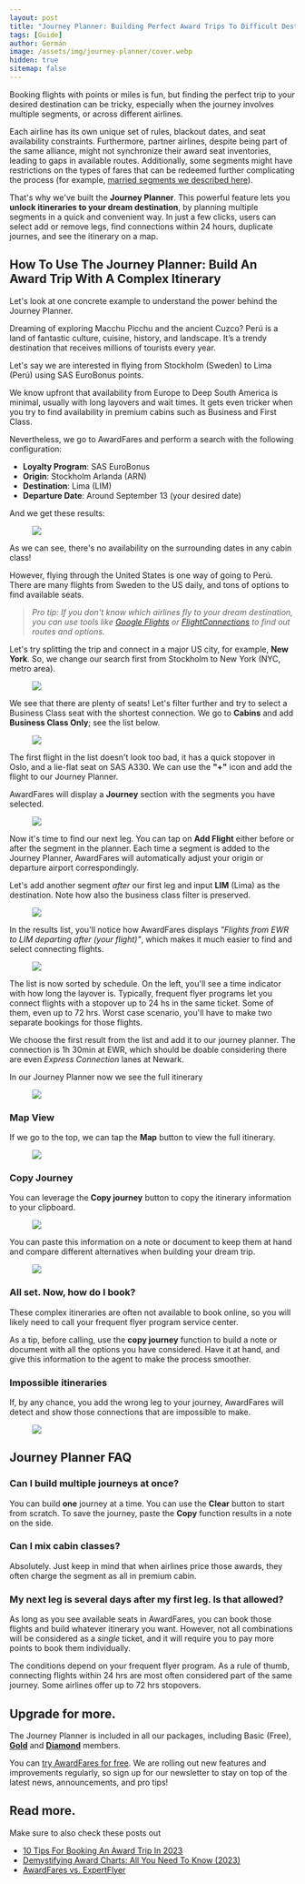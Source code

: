 ```yaml
---
layout: post
title: "Journey Planner: Building Perfect Award Trips To Difficult Destinations"
tags: [Guide]
author: Germán
image: /assets/img/journey-planner/cover.webp
hidden: true
sitemap: false
---
```


Booking flights with points or miles is fun, but finding the perfect trip to your desired destination can be tricky, especially when the journey involves multiple segments, or across different airlines. 

Each airline has its own unique set of rules, blackout dates, and seat availability constraints. Furthermore, partner airlines, despite being part of the same alliance, might not synchronize their award seat inventories, leading to gaps in available routes. Additionally, some segments might have restrictions on the types of fares that can be redeemed further complicating the process (for example, [married segments we described here](https://blog.awardfares.com/married-segments/)).

That's why we've built the **Journey Planner**. This powerful feature lets you **unlock itineraries to your dream destination**, by planning multiple segments in a quick and convenient way. In just a few clicks, users can select add or remove legs, find connections within 24 hours, duplicate journes, and see the itinerary on a map.


## How To Use The Journey Planner: Build An Award Trip With A Complex Itinerary


Let's look at one concrete example to understand the power behind the Journey Planner.

Dreaming of exploring Macchu Picchu and the ancient Cuzco? Perú is a land of fantastic culture, cuisine, history, and landscape. It’s a trendy destination that receives millions of tourists every year.

Let's say we are interested in flying from Stockholm (Sweden) to Lima (Perú) using SAS EuroBonus points.

We know upfront that availability from Europe to Deep South America is minimal, usually with long layovers and wait times. It gets even tricker when you try to find availability in premium cabins such as Business and First Class.

Nevertheless, we go to AwardFares and perform a search with the following configuration:

* **Loyalty Program**: SAS EuroBonus
* **Origin**: Stockholm Arlanda (ARN)
* **Destination**: Lima (LIM)
* **Departure Date**: Around September 13 (your desired date)

And we get these results:

<figure>
<img src="../assets/img/journey-planner/arn-lim.webp" />
</figure>

As we can see, there's no availability on the surrounding dates in any cabin class!

However, flying through the United States is one way of going to Perú. There are many flights from Sweden to the US daily, and tons of options to find available seats.

> *Pro tip: If you don't know which airlines fly to your dream destination, you can use tools like [Google Flights](https://www.google.com/travel/flights) or [FlightConnections](https://www.flightconnections.com/) to find out routes and options.*


Let's try splitting the trip and connect in a major US city, for example, **New York**. So, we change our search first from Stockholm to New York (NYC, metro area).

<figure>
<img src="../assets/img/journey-planner/arn-nyc.webp" />
</figure>


We see that there are plenty of seats! Let's filter further and try to select a Business Class seat with the shortest connection. We go to **Cabins** and add **Business Class Only**; see the list below.

<figure>
<img src="../assets/img/journey-planner/arn-nyc-list-biz.webp" />
</figure>

The first flight in the list doesn't look too bad, it has a quick stopover in Oslo, and a lie-flat seat on SAS A330. We can use the **"+"** icon and add the flight to our Journey Planner.

AwardFares will display a **Journey** section with the segments you have selected.

<figure>
<img src="../assets/img/journey-planner/journey-1.webp" />
</figure>

Now it's time to find our next leg. You can tap on **Add Flight** either before or after the segment in the planner. Each time a segment is added to the Journey Planner, AwardFares will automatically adjust your origin or departure airport correspondingly.

Let's add another segment *after* our first leg and input **LIM** (Lima) as the destination. Note how also the business class filter is preserved.

<figure>
<img src="../assets/img/journey-planner/ewr-lim.webp" />
</figure>

In the results list, you'll notice how AwardFares displays *"Flights from EWR to LIM departing after (your flight)"*, which makes it much easier to find and select connecting flights.

<figure>
<img src="../assets/img/journey-planner/next-segment.webp" />
</figure>

The list is now sorted by schedule. On the left, you'll see a time indicator with how long the layover is. Typically, frequent flyer programs let you connect flights with a stopover up to 24 hs in the same ticket. Some of them, even up to 72 hrs. Worst case scenario, you'll have to make two separate bookings for those flights.

We choose the first result from the list and add it to our journey planner. The connection is 1h 30min at EWR, which should be doable considering there are even *Express Connection* lanes at Newark.

In our Journey Planner now we see the full itinerary

<figure>
<img src="../assets/img/journey-planner/journey-2.webp" />
</figure>


### Map View

If we go to the top, we can tap the **Map** button to view the full itinerary.

<figure>
<img src="../assets/img/journey-planner/journey-map.webp" />
</figure>

### Copy Journey

You can leverage the **Copy journey** button to copy the itinerary information to your clipboard.

<figure>
<img src="../assets/img/journey-planner/copy-journey.webp" />
</figure>

You can paste this information on a note or document to keep them at hand and compare different alternatives when building your dream trip.

<figure>
<img src="../assets/img/journey-planner/notes.webp" />
</figure>


### All set. Now, how do I book?

These complex itineraries are often not available to book online, so you will likely need to call your frequent flyer program service center.

As a tip, before calling, use the **copy journey** function to build a note or document with all the options you have considered. Have it at hand, and give this information to the agent to make the process smoother.


### Impossible itineraries

If, by any chance, you add the wrong leg to your journey, AwardFares will detect and show those connections that are impossible to make. 

<figure>
<img src="../assets/img/journey-planner/impossible-journey.webp" />
</figure>


## Journey Planner FAQ

### Can I build multiple journeys at once?

You can build **one** journey at a time. You can use the **Clear** button to start from scratch. To save the journey, paste the **Copy** function results in a note on the side.

### Can I mix cabin classes?

Absolutely. Just keep in mind that when airlines price those awards, they often charge the segment as all in premium cabin.

### My next leg is several days after my first leg. Is that allowed?

As long as you see available seats in AwardFares, you can book those flights and build whatever itinerary you want. However, not all combinations will be considered as a *single* ticket, and it will require you to pay more points to book them individually.

The conditions depend on your frequent flyer program. As a rule of thumb, connecting flights within 24 hrs are most often considered part of the same journey. Some airlines offer up to 72 hrs stopovers.


## Upgrade for more.

The Journey Planner is included in all our packages, including Basic (Free), [**Gold**](https://awardfares.com/pricing) and [**Diamond**](https://awardfares.com/pricing) members.


You can [try AwardFares for free](https://awardfares.com/). We are rolling out new features and improvements regularly, so sign up for our newsletter to stay on top of the latest news, announcements, and pro tips!


## Read more.

Make sure to also check these posts out

- [10 Tips For Booking An Award Trip In 2023](https://blog.awardfares.com/award-trip-tips/)
- [Demystifying Award Charts: All You Need To Know (2023)](https://blog.awardfares.com/demystifying-award-charts/)
- [AwardFares vs. ExpertFlyer](https://blog.awardfares.com/awardfares-vs-expertflyer/)